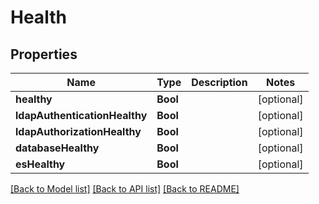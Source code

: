 # Health

## Properties
Name | Type | Description | Notes
------------ | ------------- | ------------- | -------------
**healthy** | **Bool** |  | [optional] 
**ldapAuthenticationHealthy** | **Bool** |  | [optional] 
**ldapAuthorizationHealthy** | **Bool** |  | [optional] 
**databaseHealthy** | **Bool** |  | [optional] 
**esHealthy** | **Bool** |  | [optional] 

[[Back to Model list]](../README.md#documentation-for-models) [[Back to API list]](../README.md#documentation-for-api-endpoints) [[Back to README]](../README.md)


